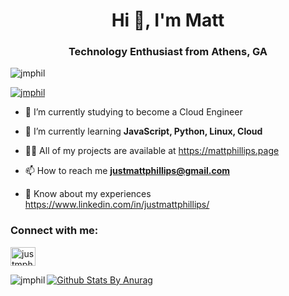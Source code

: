 



<h1 align="center">Hi 👋, I'm Matt </h1>
<h3 align="center">Technology Enthusiast from Athens, GA</h3>

<p align="left"> <img src="https://komarev.com/ghpvc/?username=jmphil&label=Profile%20views&color=0e75b6&style=flat" alt="jmphil" /> </p>

<p align="left"> <a href="https://github.com/ryo-ma/github-profile-trophy"><img src="https://github-profile-trophy.vercel.app/?username=jmphil" alt="jmphil" /></a> </p>


- 🔭 I’m currently studying to become a Cloud Engineer

- 🌱 I’m currently learning **JavaScript, Python, Linux, Cloud**





- 👨‍💻 All of my projects are available at https://mattphillips.page





- 📫 How to reach me **justmattphillips@gmail.com**

- 📄 Know about my experiences https://www.linkedin.com/in/justmattphillips/



<p align="left">
<h3 align="left">Connect with me:</h3>


<a href="https://linkedin.com/in/justmattphillips" target="blank"><img align="center" src="https://img.icons8.com/color/48/000000/linkedin.png" alt="justmphil" height="30" width="40" /></a>





<p><img align="left"  src="https://github-readme-stats.vercel.app/api/top-langs/?username=jmphil&layout=compact" alt="jmphil" /></p>

[![Github Stats By Anurag](https://github-readme-stats.vercel.app/api?username=jmphil&theme=radical&show_icons=true&count_private=true)](https://github.com/anuraghazra/github-readme-stats)

